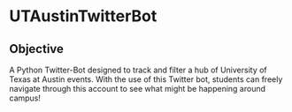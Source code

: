 # UTAustinTwitterBot

## Objective

A Python Twitter-Bot designed to track and filter a hub of University of Texas at Austin events. 
With the use of this Twitter bot, students can freely navigate through
this account to see what might be happening around campus!

